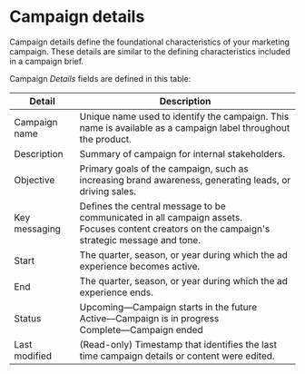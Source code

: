 # Campaign details

Campaign details define the foundational characteristics of your marketing campaign. These details are similar to the defining characteristics included in a campaign brief.

Campaign _Details_ fields are defined in this table:

| Detail     | Description |
|------------|-------------|
| Campaign name   | Unique name used to identify the campaign. This name is available as a campaign label throughout the product. |
| Description     | Summary of campaign for internal stakeholders.   |
| Objective       | Primary goals of the campaign, such as increasing brand awareness, generating leads, or driving sales. |
| Key messaging   | Defines the central message to be communicated in all campaign assets.<br>Focuses content creators on the campaign's strategic message and tone.                                                                                              |
| Start           | The quarter, season, or year during which the ad experience becomes active.                       |
| End             | The quarter, season, or year during which the ad experience ends.                                 |
| Status          | Upcoming—Campaign starts in the future<br>Active—Campaign is in progress<br>Complete—Campaign ended |
| Last modified   | (Read-only) Timestamp that identifies the last time campaign details or content were edited.                  |

